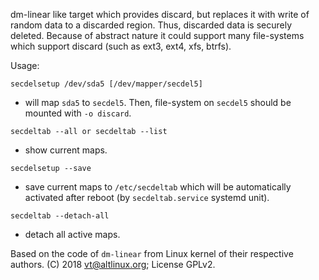 dm-linear like target which provides discard, but replaces it with write of
random data to a discarded region. Thus, discarded data is securely deleted.
Because of abstract nature it could support many file-systems which support
discard (such as ext3, ext4, xfs, btrfs).

Usage:

```
secdelsetup /dev/sda5 [/dev/mapper/secdel5]
```
- will map `sda5` to `secdel5`. Then, file-system on `secdel5` should be
mounted with `-o discard`.

```
secdeltab --all or secdeltab --list
```
- show current maps.

```
secdelsetup --save
```
- save current maps to `/etc/secdeltab` which will be automatically activated
after reboot (by `secdeltab.service` systemd unit).

```
secdeltab --detach-all
```
- detach all active maps.

Based on the code of `dm-linear` from Linux kernel of their respective authors.
 (C) 2018 <vt@altlinux.org>; License GPLv2.

